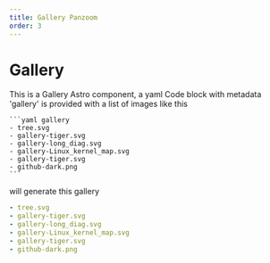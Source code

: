 ```yaml
---
title: Gallery Panzoom
order: 3
---
```

# Gallery

This is a Gallery Astro component, a yaml Code block with metadata 'gallery' is provided with a list of images like this

``````
```yaml gallery
- tree.svg
- gallery-tiger.svg
- gallery-long_diag.svg
- gallery-Linux_kernel_map.svg
- gallery-tiger.svg
- github-dark.png
```
``````

will generate this gallery

```yaml pz_gallery
- tree.svg
- gallery-tiger.svg
- gallery-long_diag.svg
- gallery-Linux_kernel_map.svg
- gallery-tiger.svg
- github-dark.png
```
